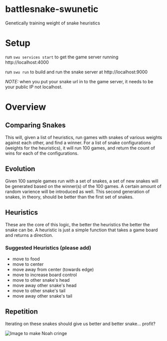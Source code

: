 # battlesnake-swunetic
Genetically training weight of snake heuristics

# Setup
run `swu services start` to get the game server running http://localhost:4000

run `swu run` to build and run the snake server at http://localhost:9000

*NOTE:* when you put your snake url in to the game server, it needs to be your public IP not localhost.

# Overview

## Comparing Snakes
This will, given a list of heuristics, run games with snakes of various weights against each other, and find a winner. For a list of snake configurations (weights for the heuristics), it will run 100 games, and return the count of wins for each of the configurations.

## Evolution
Given 100 sample games run with a set of snakes, a set of new snakes will be generated based on the winner(s) of the 100 games.
A certain amount of random varience will be introduced as well. This second generation of snakes, in theory, should be better than the first set of snakes.

## Heuristics
These are the core of this logic, the better the heuristics the better the snake can be. A heuristic is just a simple function that takes a game board and returns a direction.

### Suggested Heuristics (please add)
- move to food
- move to center
- move away from center (towards edge)
- move to increase board control
- move to other snake's head
- move away other snake's head
- move to other snake's tail
- move away other snake's tail

## Repetition
Iterating on these snakes should give us better and better snake... profit?

![Image to make Noah cringe](http://library.missouri.edu/exhibits/eugenics/exhibit_images/800px/eugenics_tree_1921.jpg)
